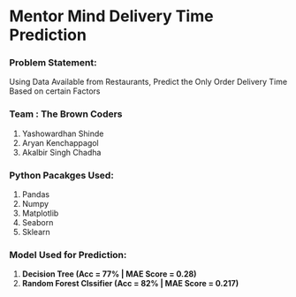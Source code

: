 # Mentor Mind Delivery Time Prediction

### Problem Statement: 
Using Data Available from Restaurants, Predict the Only Order Delivery Time Based on certain Factors
 
### Team : The Brown Coders
1. Yashowardhan Shinde
2. Aryan Kenchappagol
3. Akalbir Singh Chadha

### Python Pacakges Used:
1. Pandas
2. Numpy
3. Matplotlib
4. Seaborn
5. Sklearn

### Model Used for Prediction:
1. **Decision Tree (Acc = 77% | MAE Score = 0.28)**
2. **Random Forest Clssifier (Acc = 82% | MAE Score = 0.217)**
